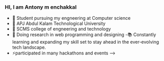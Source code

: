 ### HI, I am Antony m enchakkal


- 🔭 Student pursuing my engneering at Computer science
- 🌱 APJ Abdul Kalam Technological University 
- 👯 SCMS college of engneering and technology
- 🤔 Doing research in web programming and designing
-📚 Constantly learning and expanding my skill set to stay ahead in the ever-evolving tech landscape.
- ⚡participated in many hackathons and events
-->
